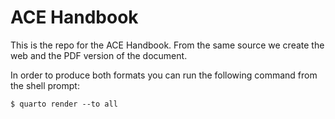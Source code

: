 
# ACE Handbook

<!-- badges: start -->
<!-- badges: end -->

This is the repo for the ACE Handbook.
From the same source we create the web and the PDF version of the document.

In order to produce both formats you can run the following command from the shell prompt:

```shell
$ quarto render --to all
```

